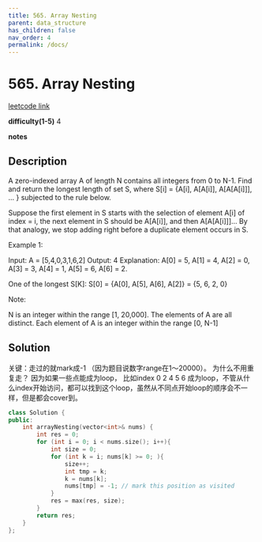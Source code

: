 ```yaml
---
title: 565. Array Nesting
parent: data_structure
has_children: false
nav_order: 4
permalink: /docs/
---
```

# 565. Array Nesting
[leetcode link](https://leetcode.com/problems/array-nesting/)

**difficulty(1-5)** 
4

**notes**   


## Description
A zero-indexed array A of length N contains all integers from 0 to N-1. Find and return the longest length of set S, where S[i] = {A[i], A[A[i]], A[A[A[i]]], ... } subjected to the rule below.

Suppose the first element in S starts with the selection of element A[i] of index = i, the next element in S should be A[A[i]], and then A[A[A[i]]]… By that analogy, we stop adding right before a duplicate element occurs in S.

 

Example 1:

Input: A = [5,4,0,3,1,6,2]
Output: 4
Explanation: 
A[0] = 5, A[1] = 4, A[2] = 0, A[3] = 3, A[4] = 1, A[5] = 6, A[6] = 2.

One of the longest S[K]:
S[0] = {A[0], A[5], A[6], A[2]} = {5, 6, 2, 0}
 

Note:

N is an integer within the range [1, 20,000].
The elements of A are all distinct.
Each element of A is an integer within the range [0, N-1]

## Solution
关键：走过的就mark成-1 （因为题目说数字range在1～20000）。 为什么不用重复走？ 因为如果一些点能成为loop， 比如index 0 2 4 5 6 成为loop，不管从什么index开始访问，都可以找到这个loop，虽然从不同点开始loop的顺序会不一样，但是都会cover到。

```c++
class Solution {
public:
    int arrayNesting(vector<int>& nums) {
        int res = 0;
        for (int i = 0; i < nums.size(); i++){
            int size = 0;
            for (int k = i; nums[k] >= 0; ){
                size++;
                int tmp = k;
                k = nums[k];
                nums[tmp] = -1; // mark this position as visited
            }
            res = max(res, size);
        }
        return res;
    }
};
```


<!-- 
Default label
{: .label }

Blue label
{: .label .label-blue }

Stable
{: .label .label-green }

New release
{: .label .label-purple }

Coming soon
{: .label .label-yellow }

Deprecated
{: .label .label-red } -->
